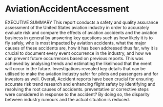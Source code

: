 # AviationAccidentAccessment
EXECUTIVE SUMMARY
This report conducts a safety and quality assurance assessment of the United States aviation 
industry in order to accurately evaluate risk and compare the effects of aviation accidents 
and the aviation business in general by answering key questions such as how likely it is to fly 
safely, who is most impacted by aviation accidents, what the major causes of these accidents 
are, how it has been addressed thus far, why it is crucial to document every event occurrence 
in the industry, and how we can prevent future occurrences based on previous reports. This 
was achieved by analysing trends and estimating the likelihood that the event will occur in 
the future.
Investigations revealed key details that can be utilised to make the aviation industry safer 
for pilots and passengers and for investors as well.
Overall, Accident reports have been crucial for ensuring accurate risk trend research and 
enhancing flight safety by identifying and resolving the root causes of accidents. preventative 
or corrective steps were considered in response to the accident? By doing so, the disparity 
between industry rumours and the actual situation is reduced.
